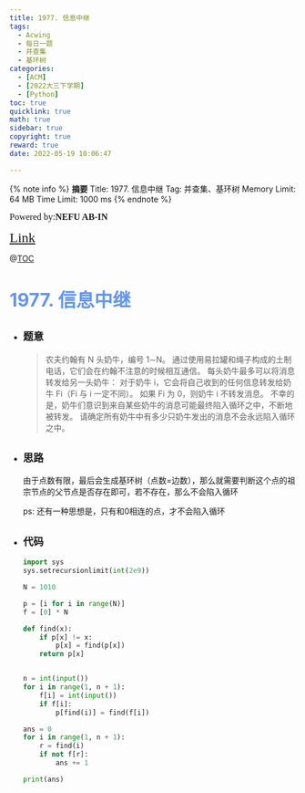 ```yaml
---
title: 1977. 信息中继
tags: 
  - Acwing 
  - 每日一题 
  - 并查集 
  - 基环树
categories: 
  - [ACM] 
  - [2022大三下学期] 
  - [Python]
toc: true
quicklink: true
math: true
sidebar: true
copyright: true
reward: true
date: 2022-05-19 10:06:47

---
```


{% note info %}
**摘要**
Title: 1977. 信息中继
Tag: 并查集、基环树
Memory Limit: 64 MB
Time Limit: 1000 ms
{% endnote %}

<!-- more -->

<font size=3 face=楷体>Powered by:**NEFU AB-IN**</font>

<font color=#FFA500 size=5 face=楷体>[Link](https://www.acwing.com/problem/content/1979/)</font>

@[TOC](文章目录)

# <font color=#6495ED size=6>1977. 信息中继</font>

-   ## <font size=4 face=粗体>题意</font>

    >农夫约翰有 N 头奶牛，编号 1∼N。
    >通过使用易拉罐和绳子构成的土制电话，它们会在约翰不注意的时候相互通信。
    >每头奶牛最多可以将消息转发给另一头奶牛：
    >对于奶牛 i，它会将自己收到的任何信息转发给奶牛 Fi（Fi 与 i 一定不同）。
    >如果 Fi 为 0，则奶牛 i 不转发消息。
    >不幸的是，奶牛们意识到来自某些奶牛的消息可能最终陷入循环之中，不断地被转发。
    >请确定所有奶牛中有多少只奶牛发出的消息不会永远陷入循环之中。

-   ## <font size=4 face=粗体>思路</font>

    由于点数有限，最后会生成基环树（点数=边数），那么就需要判断这个点的祖宗节点的父节点是否存在即可，若不存在，那么不会陷入循环

    ps: 还有一种思想是，只有和0相连的点，才不会陷入循环

-   ## <font size=4 face=粗体>代码</font>

    ```python
    import sys
    sys.setrecursionlimit(int(2e9))

    N = 1010

    p = [i for i in range(N)]
    f = [0] * N

    def find(x):
        if p[x] != x:
            p[x] = find(p[x])
        return p[x]


    n = int(input())
    for i in range(1, n + 1):
        f[i] = int(input())
        if f[i]:
            p[find(i)] = find(f[i])

    ans = 0
    for i in range(1, n + 1):
        r = find(i)
        if not f[r]:
            ans += 1

    print(ans)
    ```
